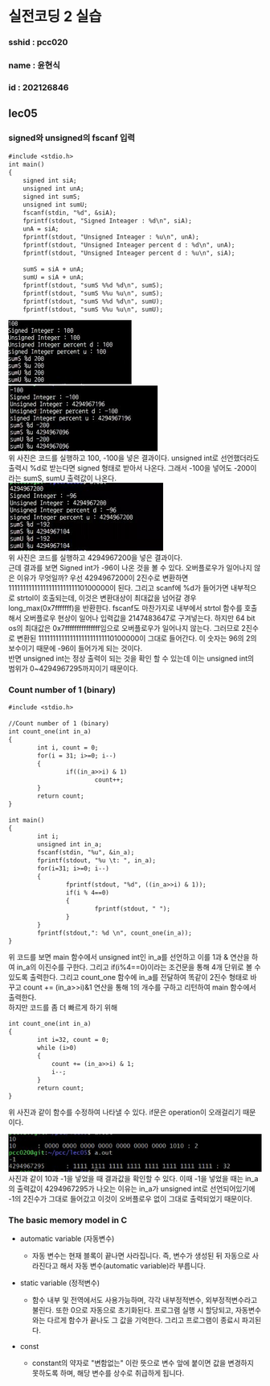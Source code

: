 # 실전코딩 2 실습

### sshid : pcc020
### name : 윤현식
### id : 202126846

## lec05
### signed와 unsigned의 fscanf 입력
```
#include <stdio.h>
int main()
{
    signed int siA;	
	unsigned int unA;
	signed int sumS;
	unsigned int sumU;
	fscanf(stdin, "%d", &siA);
	fprintf(stdout, "Signed Inteager : %d\n", siA);
	unA = siA;
	fprintf(stdout, "Unsigned Inteager : %u\n", unA);
	fprintf(stdout, "Unsigned Inteager percent d : %d\n", unA);
	fprintf(stdout, "Unsigned Inteager percent d : %u\n", siA);

    sumS = siA + unA;
    sumU = siA + unA;
	fprintf(stdout, "sumS %%d %d\n", sumS);	
	fprintf(stdout, "sumS %%u %u\n", sumS);	
	fprintf(stdout, "sumS %%d %d\n", sumU);	
	fprintf(stdout, "sumS %%u %u\n", sumU);
```
![lec06-1](../Image/lec06-1.jpeg)
![lec06-2](../Image/lec06-2.jpeg) <br>
위 사진은 코드를 실행하고 100, -100을 넣은 결과이다.
unsigned int로 선언했더라도 출력시 %d로 받는다면 signed 형태로 받아서 나온다. 그래서 -100을 넣어도 -200이라는 sumS, sumU 출력값이 나온다.<br>
![lec06-3](../Image/lec06-3.jpeg)<br>
위 사진은 코드를 실행하고 4294967200을 넣은 결과이다. <br>
근데 결과를 보면 Signed int가 -96이 나온 것을 볼 수 있다. 오버플로우가 일어나지 않은 이유가 무엇일까? 우선 4294967200이 2진수로 변환하면 11111111111111111111111110100000이 된다. 그리고 scanf에 %d가 들어가면 내부적으로 strtol이 호출되는데, 이것은 변환대상이 최대값을 넘어갈 경우 long_max(0x7fffffff)을 반환한다. fscanf도 마찬가지로 내부에서 strtol 함수를 호출해서 오버플로우 현상이 일어나 입력값을 2147483647로 구겨넣는다. 하지만 64 bit os의 최대값은 0x7fffffffffffffff임으로 오버플로우가 일어나지 않는다. 그러므로 2진수로 변환된 11111111111111111111111110100000이 그대로 들어간다. 이 숫자는 96의 2의 보수이기 때문에 -96이 들어가게 되는 것이다.  <br>
반면 unsigned int는 정상 출력이 되는 것을 확인 할 수 있는데 이는 unsigned int의 범위가 0~4294967295까지이기 때문이다.

### Count number of 1 (binary)
```
#include <stdio.h>

//Count number of 1 (binary)
int count_one(int in_a)
{
        int i, count = 0;
        for(i = 31; i>=0; i--)
        {
                if((in_a>>i) & 1)
                        count++;
        }
        return count;
}

int main()
{
        int i;
        unsigned int in_a;
        fscanf(stdin, "%u", &in_a);
        fprintf(stdout, "%u \t: ", in_a);
        for(i=31; i>=0; i--)
        {
                fprintf(stdout, "%d", ((in_a>>i) & 1));
                if(i % 4==0)
                {
                        fprintf(stdout, " ");
                }
        }
        fprintf(stdout,": %d \n", count_one(in_a));
}
```
위 코드를 보면 main 함수에서 unsigned int인 in_a를 선언하고 이를 1과 & 연산을 하여 in_a의 이진수를 구한다. 그리고 if(i%4==0)이라는 조건문을 통해 4개 단위로 볼 수 있도록 출력한다. 그리고 count_one 함수에 in_a를 전달하여 똑같이 2진수 형태로 바꾸고 count += (in_a>>i)&1 연산을 통해 1의 개수를 구하고 리턴하여 main 함수에서 출력한다. <br>
하지만 코드를 좀 더 빠르게 하기 위해
```
int count_one(int in_a)
{
        int i=32, count = 0;
        while (i>0)
        {    
            count += (in_a>>i) & 1;
            i--;
        } 
        return count;
}
```
위 사진과 같이 함수를 수정하여 나타낼 수 있다. if문은 operation이 오래걸리기 때문이다. 

![lec05-3](../Image/lec05-3.jpeg) <br>
사진과 같이 10과 -1을 넣었을 때 결과값을 확인할 수 있다. 이때 -1을 넣었을 때는 in_a의 출력값이 4294967295가 나오는 이유는 in_a가 unsigned int로 선언되어있기에 -1의 2진수가 그대로 들어갔고 이것이 오버플로우 없이 그대로 출력되었기 때문이다.

### The basic memory model in C 
* automatic variable (자동변수)
    * 자동 변수는 현재 블록이 끝나면 사라집니다. 즉, 변수가 생성된 뒤 자동으로 사라진다고 해서 자동 변수(automatic variable)라 부릅니다. 
* static variable (정적변수)
    * 함수 내부 및 전역에서도 사용가능하며, 각각 내부정적변수, 외부정적변수라고 불린다. 또한 0으로 자동으로 초기화된다. 프로그램 실행 시 할당되고, 자동변수와는 다르게 함수가 끝나도 그 값을 기억한다. 그리고 프로그램이 종료시 파괴된다.

* const
    * constant의 약자로 "변함없는" 이란 뜻으로 변수 앞에 붙이면 값을 변경하지 못하도록 하며, 해당 변수를 상수로 취급하게 됩니다.
